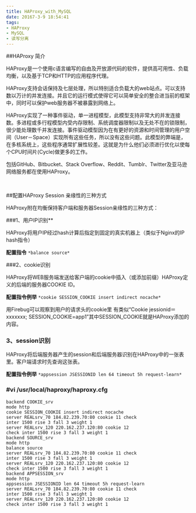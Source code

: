 ```yaml
---
title: HAProxy_with_MySQL
date: 20167-3-9 18:54:41
tags:
- HAProxy
- MySQL
- 读写分离
---
```



##HAProxy 简介

HAProxy是一个使用c语言编写的自由及开放源代码的软件，提供高可用性、负载均衡，以及基于TCP和HTTP的应用程序代理。

HAProxy支持会话保持及七层处理，所以特别适合负载大的web站点。可以支持数以万计的并发连接。并且它的运行模式使得它可以简单安全的整合进当前的框架中，同时可以保护web服务器不被暴露到网络上。

HAProxy实现了一种事件驱动，单一进程模型，此模型支持非常大的并发连接数。多进程或多行程模型内受内存限制、系统调度器限制以及无处不在的锁限制，很少能处理数千并发连接。事件驱动模型因为在有更好的资源和时间管理的用户空间（User－Space）实现所有这些任务，所以没有这些问题。此模型的弊端是，在多核系统上，这些程序通常扩展性较差。这就是为什么他们必须进行优化以使每个CPU时间片(Cycle)做更多的工作。

包括GitHub、Bitbucket、Stack Overflow、Reddit、Tumblr、Twitter及亚马逊网络服务都在使用HAProxy。

<br>

##配置HAProxy Session 亲缘性的三种方式

HAProxy附在均衡保持客户端和服务器Session亲缘性的三种方式：

###1、用户IP识别**

HAProxy将用户IP经过hash计算后指定到固定的真实机器上（类似于Nginx的IP hash指令）

**配置指令** ``*balance source*``


###2、cookie识别

HAProxy将WEB服务端发送给客户端的cookie中插入（或添加前缀）HAProxy定义的后端的服务器COOKIE ID。

**配置指令例举** ``*cookie SESSION_COOKIE insert indirect nocache*``

用Firebug可以观察到用户的请求头的cookie里 有类似“Cookie jessionid＝xxxxxxx; SESSION_COOKIE=app1”其中SESSION_COOKIE就是HAProxy添加的内容。

### 3、session识别

HAProxy将后端服务器产生的session和后端服务器识别在HAProxy中的一张表里。客户端请求时先查询这张表。

**配置指令例举** ``*appsession JSESSIONID len 64 timeout 5h request-learn*``

### #vi /usr/local/haproxy/haproxy.cfg
	
	backend COOKIE_srv
	mode http
	cookie SESSION_COOKIE insert indirect nocache
	server REALsrv_70 184.82.239.70:80 cookie 11 check
	inter 1500 rise 3 fall 3 weight 1
	server REALsrv_120 220.162.237.120:80 cookie 12 
	check inter 1500 rise 3 fall 3 weight 1
	backend SOURCE_srv
	mode http
	balance source
	server REALsrv_70 184.82.239.70:80 cookie 11 check 
	inter 1500 rise 3 fall 3 weight 1
	server REALsrv_120 220.162.237.120:80 cookie 12 
	check inter 1500 rise 3 fall 3 weight 1
	backend APPSESSION_srv
	mode http
	appsession JSESSIONID len 64 timeout 5h request-learn
	server REALsrv_70 184.82.239.70:80 cookie 11 check 
	inter 1500 rise 3 fall 3 weight 1
	server REALsrv_120 220.162.237.120:80 cookie 12 
	check inter 1500 rise 3 fall 3 weight 1

